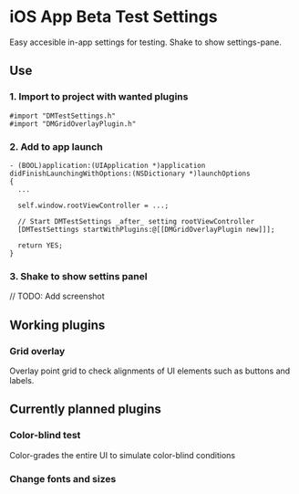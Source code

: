 iOS App Beta Test Settings
==========================

Easy accesible in-app settings for testing. Shake to show settings-pane.

## Use 

### 1. Import to project with wanted plugins

    #import "DMTestSettings.h"
    #import "DMGridOverlayPlugin.h"

### 2. Add to app launch

    - (BOOL)application:(UIApplication *)application didFinishLaunchingWithOptions:(NSDictionary *)launchOptions
    {
      ...
      
  	  self.window.rootViewController = ...;
  	
  	  // Start DMTestSettings _after_ setting rootViewController 
  	  [DMTestSettings startWithPlugins:@[[DMGridOverlayPlugin new]]];
  	
      return YES;
    }
    
### 3. Shake to show settins panel

// TODO: Add screenshot

## Working plugins

### Grid overlay
Overlay point grid to check alignments of UI elements such as buttons and labels.


## Currently planned plugins

### Color-blind test
Color-grades the entire UI to simulate color-blind conditions


### Change fonts and sizes
